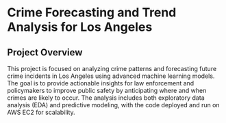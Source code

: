 # Crime Forecasting and Trend Analysis for Los Angeles


## Project Overview
This project is focused on analyzing crime patterns and forecasting future crime incidents in Los Angeles using advanced machine learning models. The goal is to provide actionable insights for law enforcement and policymakers to improve public safety by anticipating where and when crimes are likely to occur. The analysis includes both exploratory data analysis (EDA) and predictive modeling, with the code deployed and run on AWS EC2 for scalability.
